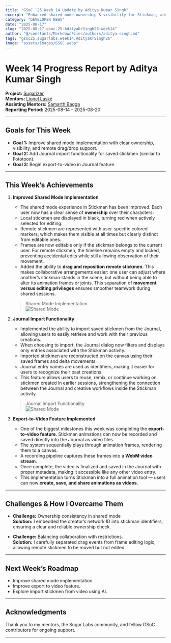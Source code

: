 ```yaml
---
title: "GSoC '25 Week 14 Update by Aditya Kumar Singh"
excerpt: "Enhanced shared mode ownership & visibility for Stickman, added Journal import functionality for saved stickmen, and export-to-video integration with Journal storage."
category: "DEVELOPER NEWS"
date: "2025-08-17"
slug: "2025-08-17-gsoc-25-AdityaKrSingh26-week14"
author: "@/constants/MarkdownFiles/authors/aditya-singh.md"
tags: "gsoc25,sugarlabs,week14,AdityaKrSingh26"
image: "assets/Images/GSOC.webp"
---
```


<!-- markdownlint-disable -->

# Week 14 Progress Report by Aditya Kumar Singh

**Project:** [Sugarizer](https://github.com/llaske/sugarizer)  
**Mentors:** [Lionel Laské](https://github.com/llaske)  
**Assisting Mentors:** [Samarth Bagga](https://github.com/SamarthBagga)  
**Reporting Period:** 2025-08-14 - 2025-08-20

---

## Goals for This Week

- **Goal 1:** Improve shared mode implementation with clear ownership, visibility, and remote drag/drop support.  
- **Goal 2:** Add Journal import functionality for saved stickmen (similar to Fototoon).  
- **Goal 3:** Begin export-to-video in Journal feature.

---

## This Week’s Achievements

1. **Improved Shared Mode Implementation**  
    - The shared mode experience in Stickman has been improved. Each user now has a clear sense of **ownership** over their characters:  
    - Local stickmen are displayed in black, turning red when actively selected for editing.  
    - Remote stickmen are represented with user-specific colored markers, which makes them visible at all times but clearly distinct from editable ones.
    - Frames are now editable only if the stickman belongs to the current user. For remote stickmen, the timeline remains empty and locked, preventing accidental edits while still allowing observation of their movement.
    - Added the ability to **drag and reposition remote stickmen**. This makes collaborative arrangements easier: one user can adjust where another’s stickman stands in the scene, but without being able to alter its animation frames or joints. This separation of **movement versus editing privileges** ensures smoother teamwork during shared sessions.
    > Shared Mode Implementation  
    ![Shared Mode](https://res.cloudinary.com/djhshvtwo/image/upload/v1755528077/GSoC%2725%20Blog%20Images/57fb70a1-49a8-4fcd-97d8-42a3b818a106.png)

2. **Journal Import Functionality**  
    - Implemented the ability to import saved stickmen from the Journal, allowing users to easily retrieve and work with their previous creations.
    - When choosing to import, the Journal dialog now filters and displays only entries associated with the Stickman activity.
    - Imported stickmen are reconstructed on the canvas using their saved frames and delta movements.
    - Journal entry names are used as identifiers, making it easier for users to recognize their past creations. 
    - This feature allows users to reuse, remix, or continue working on stickmen created in earlier sessions, strengthening the connection between the Journal and creative workflows inside the Stickman activity.
    > Journal Import Functionality  
    ![Shared Mode](https://res.cloudinary.com/djhshvtwo/image/upload/v1755528027/GSoC%2725%20Blog%20Images/2d9491c0-bdfd-44fb-900f-61e967f9d968.png)

3. **Export-to-Video Feature Implemented**  
    - One of the biggest milestones this week was completing the **export-to-video feature**. Stickman animations can now be recorded and saved directly into the Journal as video files.
    - The system sequentially plays through animation frames, rendering them to a canvas.
    - A recording pipeline captures these frames into a **WebM video stream**.
    - Once complete, the video is finalized and saved in the Journal with proper metadata, making it accessible like any other video entry.
    - This implementation turns Stickman into a full animation tool — users can now **create, save, and share animations as videos**.

---

## Challenges & How I Overcame Them

- **Challenge:** Ownership consistency in shared mode  
  **Solution:** I embedded the creator’s network ID into stickman identifiers, ensuring a clear and reliable ownership check.

- **Challenge:** Balancing collaboration with restrictions.  
  **Solution:** I carefully separated drag events from frame editing logic, allowing remote stickmen to be moved but not edited.

---

## Next Week’s Roadmap

- Improve shared mode implementation.
- Improve export to video feature.
- Explore import stickmen from video using AI.

---

## Acknowledgments

Thank you to my mentors, the Sugar Labs community, and fellow GSoC contributors for ongoing support.

---

